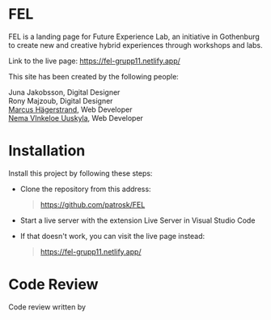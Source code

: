 # FEL

FEL is a landing page for Future Experience Lab, an initiative in Gothenburg to create new and creative hybrid experiences through workshops and labs. 

Link to the live page: https://fel-grupp11.netlify.app/

This site has been created by the following people:

Juna Jakobsson, Digital Designer \
Rony Majzoub, Digital Designer \
[Marcus Hägerstrand](https://github.com/marcusxyz), Web Developer \
[Nema VInkeloe Uuskyla](https://github.com/patrosk), Web Developer 


# Installation

Install this project by following these steps:

- Clone the repository from this address:

  > https://github.com/patrosk/FEL

- Start a live server with the extension Live Server in Visual Studio Code

- If that doesn't work, you can visit the live page instead:
  > https://fel-grupp11.netlify.app/


# Code Review

Code review written by

